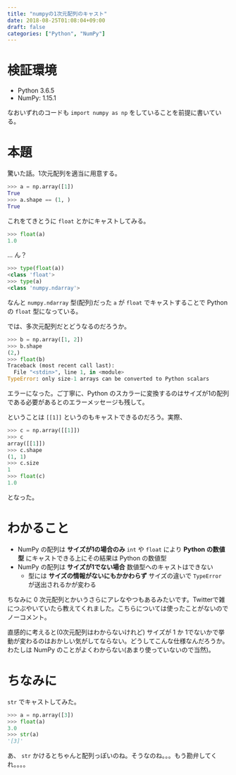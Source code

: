 ```yaml
---
title: "numpyの1次元配列のキャスト"
date: 2018-08-25T01:08:04+09:00
draft: false
categories: ["Python", "NumPy"]
---
```


# 検証環境

- Python 3.6.5
- NumPy: 1.15.1

なおいずれのコードも `import numpy as np` をしていることを前提に書いている。

# 本題

驚いた話。1次元配列を適当に用意する。

```python
>>> a = np.array([1])
True
>>> a.shape == (1, )
True
```

これをてきとうに `float` とかにキャストしてみる。

```python
>>> float(a)
1.0
```

... ん？

```python
>>> type(float(a))
<class 'float'>
>>> type(a)
<class 'numpy.ndarray'>
```

なんと `numpy.ndarray` 型(配列)だった `a`  が `float` でキャストすることで Python の `float` 型になっている。

では、多次元配列だとどうなるのだろうか。

```python
>>> b = np.array([1, 2])
>>> b.shape
(2,)
>>> float(b)
Traceback (most recent call last):
  File "<stdin>", line 1, in <module>
TypeError: only size-1 arrays can be converted to Python scalars
```

エラーになった。ご丁寧に、Python のスカラーに変換するのはサイズが1の配列である必要があるとのエラーメッセージも残して。

ということは `[[1]]` というのもキャストできるのだろう。実際、

```python
>>> c = np.array([[1]])
>>> c
array([[1]])
>>> c.shape
(1, 1)
>>> c.size
1
>>> float(c)
1.0
```

となった。

# わかること

- NumPy の配列は **サイズが1の場合のみ** `int` や `float` により **Python の数値型** にキャストできる上にその結果は Python の数値型
- NumPy の配列は **サイズが1でない場合** 数値型へのキャストはできない
    - 型には **サイズの情報がないにもかかわらず** サイズの違いで `TypeError` が送出されるかが変わる

ちなみに 0 次元配列とかいうさらにアレなやつもあるみたいです。Twitterで雑につぶやいていたら教えてくれました。こちらについては使ったことがないのでノーコメント。

直感的に考えると(0次元配列はわからないけれど) サイズが 1 か 1でないかで挙動が変わるのはおかしい気がしてならない。どうしてこんな仕様なんだろうか。わたしは NumPy のことがよくわからない(あまり使っていないので当然)。

# ちなみに

`str` でキャストしてみた。

```python
>>> a = np.array([3])
>>> float(a)
3.0
>>> str(a)
'[3]'
```

あ、 `str` かけるとちゃんと配列っぽいのね。そうなのね。。。もう勘弁してくれ。。。。
